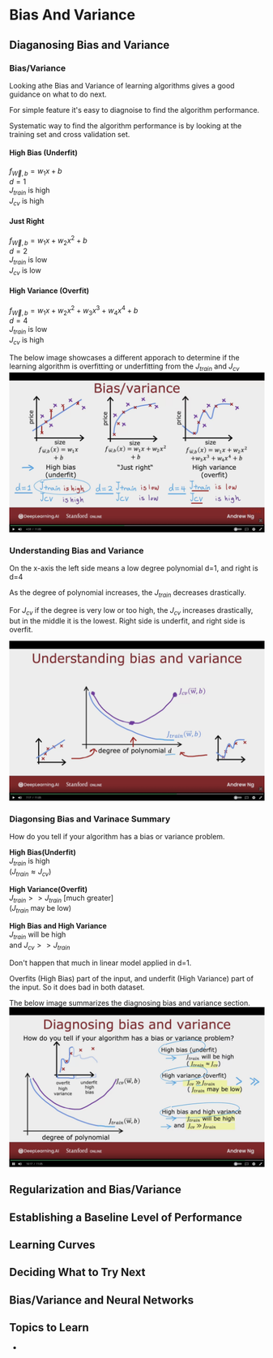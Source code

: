 # Bias And Variance


## Diaganosing Bias and Variance


### Bias/Variance

Looking athe Bias and Variance of learning algorithms gives a good guidance on what to do next.

For simple feature it's easy to diagnoise to find the algorithm performance.

Systematic way to find the algorithm performance is by looking at the training set and cross validation set.


#### High Bias (Underfit)

$f_{\vec{W},b} = w_{1} x + b$  
$d=1$  
$J_{train}$ is high  
$J_{cv}$ is high

#### Just Right

$f_{\vec{W},b} = w_{1} x + w_{2} x^{2} + b$  
$d=2$  
$J_{train}$ is low  
$J_{cv}$ is low

#### High Variance (Overfit)

$f_{\vec{W},b} = w_{1} x + w_{2} x^{2} + w_{3} x^{3} + w_{4} x^{4} + b$  
$d=4$  
$J_{train}$ is low  
$J_{cv}$ is high


The below image showcases a different apporach to determine if the learning algorithm is overfitting or underfitting from the $J_{train}$ and $J_{cv}$
![image of bias/varinace](images/Bias-Variance.png)


### Understanding Bias and Variance

On the x-axis the left side means a low degree polynomial d=1, and right is d=4

As the degree of polynomial increases, the $J_{train}$ decreases drastically.

For $J_{cv}$ if the degree is very low or too high, the $J_{cv}$ increases drastically, but in the middle it is the lowest. Right side is underfit, and right side is overfit.

![image of degree of poly and jtrain and jcv](images/Understanding-Bias-and-Variance.png)


### Diagonsing Bias and Varinace Summary

How do you tell if your algorithm has a bias or variance problem.

**High Bias(Underfit)**  
$J_{train}$ is high  
($J_{train} \approx J_{cv}$)


**High Variance(Overfit)**  
$J_{train} >> J_{train}$ [much greater]  
($J_{train}$ may be low)


**High Bias and High Variance**  
$J_{train}$ will be high  
and $J_{cv} >> J_{train}$

Don't happen that much in linear model applied in d=1.  

Overfits (High Bias) part of the input, and underfit (High Variance) part of the input. So it does bad in both dataset.

The below image summarizes the diagnosing bias and variance section.
![image of bias and variance](images/Bias-Variance-Summary.png)


## Regularization and Bias/Variance





## Establishing a Baseline Level of Performance







## Learning Curves





## Deciding What to Try Next






## Bias/Variance and Neural Networks





## Topics to Learn

- 